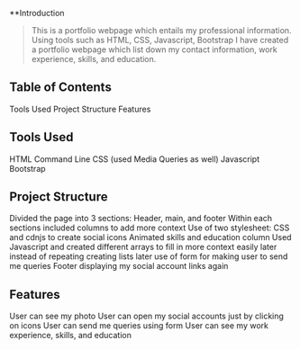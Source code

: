 **Introduction
>This is a portfolio webpage which entails my professional information. Using tools such as HTML, CSS, Javascript, Bootstrap I have created a portfolio webpage which list down my contact information, work experience, skills, and education.

## Table of Contents
Tools Used
Project Structure
Features

## Tools Used
HTML
Command Line
CSS (used Media Queries as well)
Javascript
Bootstrap

## Project Structure
Divided the page into 3 sections: Header, main, and footer
Within each sections included columns to add more context
Use of two stylesheet: CSS and cdnjs to create social icons
Animated skills and education column
Used Javascript and created different arrays to fill in more context easily later instead of repeating creating lists later
use of form for making user to send me queries
Footer displaying my social account links again

## Features
User can see my photo
User can open my social accounts just by clicking on icons
User can send me queries using form
User can see my work experience, skills, and education

